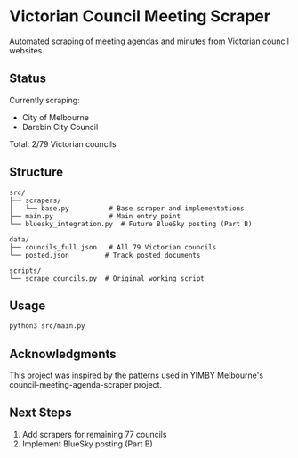# Victorian Council Meeting Scraper

Automated scraping of meeting agendas and minutes from Victorian council websites.

## Status

Currently scraping:
- City of Melbourne
- Darebin City Council

Total: 2/79 Victorian councils

## Structure

```
src/
├── scrapers/
│   └── base.py          # Base scraper and implementations
├── main.py              # Main entry point
└── bluesky_integration.py  # Future BlueSky posting (Part B)

data/
├── councils_full.json   # All 79 Victorian councils
└── posted.json         # Track posted documents

scripts/
└── scrape_councils.py  # Original working script
```

## Usage

```bash
python3 src/main.py
```

## Acknowledgments

This project was inspired by the patterns used in YIMBY Melbourne's council-meeting-agenda-scraper project.

## Next Steps

1. Add scrapers for remaining 77 councils
2. Implement BlueSky posting (Part B)
